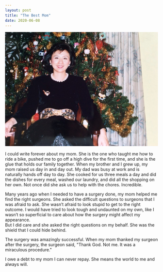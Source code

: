 ```yaml
---
layout: post
title: "The Best Mom"
date: 2020-06-08
---
```


<p><img src="/static/img/mom.jpeg" width="650"/></p>

<p>I could write forever about my mom.   
She is the one who taught me how to ride a bike, pushed me to go off a high dive for the first time,
			and she is the glue that holds our family together.  When my brother and I grew up, my mom raised us day in and day 
			out.  My dad was busy at work and is naturally hands off day to day.  She cooked for us 
			three meals a day and did the dishes for every meal, washed our laundry, and did all the shopping on her own.  
			Not once did she ask us to help with the chores.  Incredible.
		</p>
		

<p>

Many years ago when I needed to have a surgery done, my mom helped me find the right surgeons. She asked the difficult questions to surgeons that I was afraid to ask. She wasn’t afraid to look stupid to get to the right outcome.   I would have tried to look tough 
and undaunted on my own, like I wasn’t so superficial to care about how the surgery might affect my appearance.  
But I did care and she asked the right questions on my behalf.  She was the shield that I could hide behind.  

   
</p>
<p>
</p>
The surgery was amazingly successful.  When my mom thanked my surgeon after the surgery, the surgeon said, "Thank God. Not me.  It was a 
miraculous procedure."  

<p>
I owe a debt to my mom I can never repay.  She means the world to me and always will.
</p>
									
		